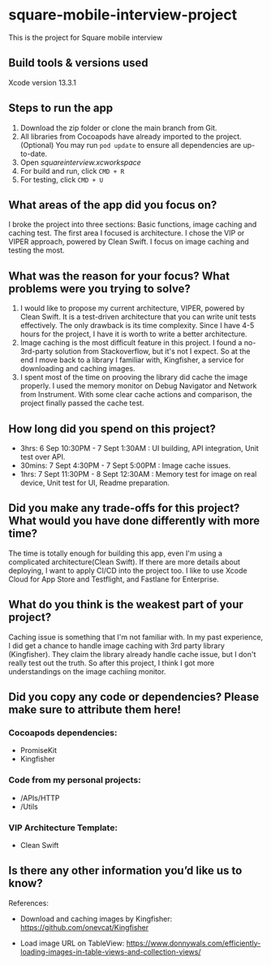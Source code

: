 # square-mobile-interview-project
This is the project for Square mobile interview

## Build tools & versions used

Xcode version 13.3.1

## Steps to run the app

1. Download the zip folder or clone the main branch from Git.
2. All libraries from Cocoapods have already imported to the project. (Optional) You may run `pod update` to ensure all dependencies are up-to-date.
3. Open *squareinterview.xcworkspace*
3. For build and run, click `CMD + R`
4. For testing, click `CMD + U`

## What areas of the app did you focus on?

I broke the project into three sections: Basic functions, image caching and caching test. The first area I focused is architecture. I chose the VIP or VIPER approach, powered by Clean Swift. I focus on image caching and testing the most.

## What was the reason for your focus? What problems were you trying to solve?

1. I would like to propose my current architecture, VIPER, powered by Clean Swift. It is a test-driven architecture that you can write unit tests effectively. The only drawback is its time complexity. Since I have 4-5 hours for the project, I have it is worth to write a better architecture.
2. Image caching is the most difficult feature in this project. I found a no-3rd-party solution from Stackoverflow, but it's not I expect. So at the end I move back to a library I familiar with, Kingfisher, a service for downloading and caching images. 
3. I spent most of the time on prooving the library did cache the image properly. I used the memory monitor on Debug Navigator and Network from Instrument. With some clear cache actions and comparison, the project finally passed the cache test.


## How long did you spend on this project?
- 3hrs: 6 Sep 10:30PM - 7 Sept 1:30AM : UI building, API integration, Unit test over API.
- 30mins: 7 Sept 4:30PM - 7 Sept 5:00PM : Image cache issues.
- 1hrs: 7 Sept 11:30PM - 8 Sept 12:30AM : Memory test for image on real device, Unit test for UI, Readme preparation.

## Did you make any trade-offs for this project? What would you have done differently with more time?

The time is totally enough for building this app, even I'm using a complicated architecture(Clean Swift). If there are more details about deploying, I want to apply CI/CD into the project too. I like to use Xcode Cloud for App Store and Testflight, and Fastlane for Enterprise.

## What do you think is the weakest part of your project?

Caching issue is something that I'm not familiar with. In my past experience, I did get a chance to handle image caching with 3rd party library (Kingfisher). They claim the library already handle cache issue, but I don't really test out the truth. So after this project, I think I got more understandings on the image cachiing monitor.

## Did you copy any code or dependencies? Please make sure to attribute them here!

### Cocoapods dependencies: 
- PromiseKit
- Kingfisher

### Code from my personal projects:
- /APIs/HTTP
- /Utils

### VIP Architecture Template:
- Clean Swift

## Is there any other information you’d like us to know?

References:
- Download and caching images by Kingfisher:
https://github.com/onevcat/Kingfisher

- Load image URL on TableView:
https://www.donnywals.com/efficiently-loading-images-in-table-views-and-collection-views/